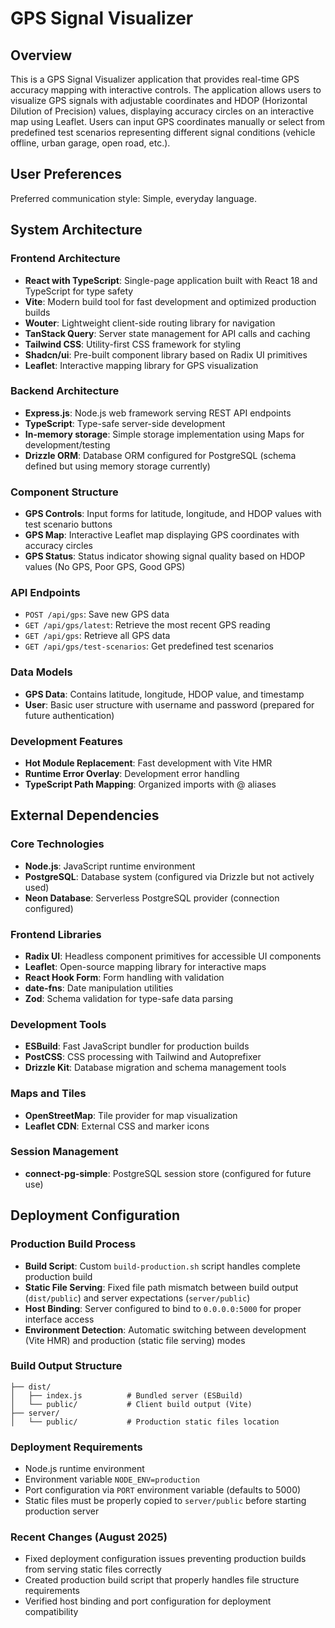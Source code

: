 # GPS Signal Visualizer

## Overview

This is a GPS Signal Visualizer application that provides real-time GPS accuracy mapping with interactive controls. The application allows users to visualize GPS signals with adjustable coordinates and HDOP (Horizontal Dilution of Precision) values, displaying accuracy circles on an interactive map using Leaflet. Users can input GPS coordinates manually or select from predefined test scenarios representing different signal conditions (vehicle offline, urban garage, open road, etc.).

## User Preferences

Preferred communication style: Simple, everyday language.

## System Architecture

### Frontend Architecture
- **React with TypeScript**: Single-page application built with React 18 and TypeScript for type safety
- **Vite**: Modern build tool for fast development and optimized production builds
- **Wouter**: Lightweight client-side routing library for navigation
- **TanStack Query**: Server state management for API calls and caching
- **Tailwind CSS**: Utility-first CSS framework for styling
- **Shadcn/ui**: Pre-built component library based on Radix UI primitives
- **Leaflet**: Interactive mapping library for GPS visualization

### Backend Architecture  
- **Express.js**: Node.js web framework serving REST API endpoints
- **TypeScript**: Type-safe server-side development
- **In-memory storage**: Simple storage implementation using Maps for development/testing
- **Drizzle ORM**: Database ORM configured for PostgreSQL (schema defined but using memory storage currently)

### Component Structure
- **GPS Controls**: Input forms for latitude, longitude, and HDOP values with test scenario buttons
- **GPS Map**: Interactive Leaflet map displaying GPS coordinates with accuracy circles
- **GPS Status**: Status indicator showing signal quality based on HDOP values (No GPS, Poor GPS, Good GPS)

### API Endpoints
- `POST /api/gps`: Save new GPS data
- `GET /api/gps/latest`: Retrieve the most recent GPS reading  
- `GET /api/gps`: Retrieve all GPS data
- `GET /api/gps/test-scenarios`: Get predefined test scenarios

### Data Models
- **GPS Data**: Contains latitude, longitude, HDOP value, and timestamp
- **User**: Basic user structure with username and password (prepared for future authentication)

### Development Features
- **Hot Module Replacement**: Fast development with Vite HMR
- **Runtime Error Overlay**: Development error handling
- **TypeScript Path Mapping**: Organized imports with @ aliases

## External Dependencies

### Core Technologies
- **Node.js**: JavaScript runtime environment
- **PostgreSQL**: Database system (configured via Drizzle but not actively used)
- **Neon Database**: Serverless PostgreSQL provider (connection configured)

### Frontend Libraries  
- **Radix UI**: Headless component primitives for accessible UI components
- **Leaflet**: Open-source mapping library for interactive maps
- **React Hook Form**: Form handling with validation
- **date-fns**: Date manipulation utilities
- **Zod**: Schema validation for type-safe data parsing

### Development Tools
- **ESBuild**: Fast JavaScript bundler for production builds
- **PostCSS**: CSS processing with Tailwind and Autoprefixer
- **Drizzle Kit**: Database migration and schema management tools

### Maps and Tiles
- **OpenStreetMap**: Tile provider for map visualization
- **Leaflet CDN**: External CSS and marker icons

### Session Management
- **connect-pg-simple**: PostgreSQL session store (configured for future use)

## Deployment Configuration

### Production Build Process
- **Build Script**: Custom `build-production.sh` script handles complete production build
- **Static File Serving**: Fixed file path mismatch between build output (`dist/public`) and server expectations (`server/public`)
- **Host Binding**: Server configured to bind to `0.0.0.0:5000` for proper interface access
- **Environment Detection**: Automatic switching between development (Vite HMR) and production (static file serving) modes

### Build Output Structure
```
├── dist/
│   ├── index.js          # Bundled server (ESBuild)
│   └── public/           # Client build output (Vite)
├── server/
│   └── public/           # Production static files location
```

### Deployment Requirements
- Node.js runtime environment
- Environment variable `NODE_ENV=production`
- Port configuration via `PORT` environment variable (defaults to 5000)
- Static files must be properly copied to `server/public` before starting production server

### Recent Changes (August 2025)
- Fixed deployment configuration issues preventing production builds from serving static files correctly
- Created production build script that properly handles file structure requirements
- Verified host binding and port configuration for deployment compatibility